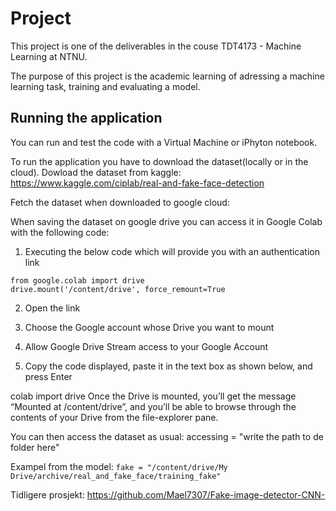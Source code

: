 # Project
This project is one of the deliverables in the couse TDT4173 - Machine Learning at NTNU. 

The purpose of this project is the academic learning of adressing a machine learning task, training and evaluating a model. 

## Running the application 
You can run and test the code with a Virtual Machine or iPhyton notebook. 

To run the application you have to download the dataset(locally or in the cloud).
Dowload the dataset from kaggle: 
https://www.kaggle.com/ciplab/real-and-fake-face-detection

Fetch the dataset when downloaded to google cloud: 

When saving the dataset on google drive you can access it in Google Colab with the following code: 

1. Executing the below code which will provide you with an authentication link

```
from google.colab import drive
drive.mount('/content/drive', force_remount=True
```

2. Open the link

3. Choose the Google account whose Drive you want to mount

4. Allow Google Drive Stream access to your Google Account

5. Copy the code displayed, paste it in the text box as shown below, and press Enter

colab import drive
Once the Drive is mounted, you’ll get the message “Mounted at /content/drive”, and you’ll be able to browse through the contents of your Drive from the file-explorer pane.

You can then access the dataset as usual: 
accessing = "write the path to de folder here"

Exampel from the model:
`fake = "/content/drive/My Drive/archive/real_and_fake_face/training_fake"`


Tidligere prosjekt: 
https://github.com/Mael7307/Fake-image-detector-CNN-
